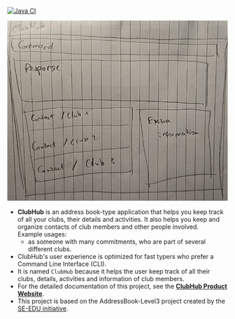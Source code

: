 [![Java CI](https://github.com/AY2526S1-CS2103T-F15b-4/tp/actions/workflows/gradle.yml/badge.svg)](https://github.com/AY2526S1-CS2103T-F15b-4/tp/actions/workflows/gradle.yml)

![Ui](docs/images/Ui.png)

* **ClubHub** is an address book-type application that helps you keep track of all your clubs, their details and activities. It also helps you keep and organize contacts of club members and other people involved.<br>
  Example usages:
  * as someone with many commitments, who are part of several different clubs.
* ClubHub's user experience is optimized for fast typers who prefer a Command Line Interface (CLI).
* It is named `ClubHub` because it helps the user keep track of all their clubs, details, activities and information of club members.
* For the detailed documentation of this project, see the **[ClubHub Product Website](https://ay2526s1-cs2103t-f15b-4.github.io/tp/)**.
* This project is based on the AddressBook-Level3 project created by the [SE-EDU initiative](https://se-education.org).
